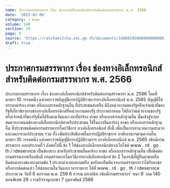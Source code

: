 ```yaml
---
name: ประกาศกรมสรรพากร เรื่อง ช่องทางอิเล็กทรอนิกส์สำหรับติดต่อกรมสรรพากร พ.ศ. 2566
date: '2023-02-06'
category: ง พิเศษ
volume: 140
section: 29
page: 9
source: 'https://ratchakitcha.soc.go.th/documents/140D029S0000000000901.pdf'
draft: true
---
```


# ประกาศกรมสรรพากร เรื่อง ช่องทางอิเล็กทรอนิกส์สำหรับติดต่อกรมสรรพากร พ.ศ. 2566

ประกาศกรมสรรพากร เรื่อง ช่องทางอิเล็กทรอนิกส์สำหรับติดต่อกรมสรรพากร พ.ศ. 2566 โดยที่มาตรา 10 วรรคหนึ่ง แห่งพระราชบัญญัติการปฏิบัติราชการทางอิเล็กทรอนิกส์ พ.ศ. 2565 บัญญัติให้บรรดาคำร้อง คำขอ หรือเอกสารหลักฐานอื่น ที่ประชาชนส่งหรือ มีถึงหน่วยงานของรัฐหรือเจ้าหน้าที่ของรัฐที่เกี่ยวข้องทางช่องทางอิเล็กทรอนิกส์ที่หน่วยงานของรัฐ ประกาศกาหนด ให้ถือว่าหน่วยงานของรัฐหรือเจ้าหน้าที่ของรัฐนั้นได้รับตามวันและเวลาที่คำร้อง คำขอ หรือเอกสารหลักฐานอื่น นั้นเข้าสู่ระบบ สมควรกาหนดช่องทางอิเล็กทรอนิกส์สาหรับประชาชน ใช้ในการยื่นคาร้อง คาขอ หรือเอกสารหลักฐานอื่น ที่ประชาชนติดต่อกรมสรรพากรโดยวิธีการ ทางอิเล็กทรอนิกส์ ทั้งนี้ เพื่อเป็นการอำนวยความสะดวกและลดภาระแก่ประชาชน รวม ทั้ง เพิ่มประสิทธิภาพในการปฏิบัติราชการ อาศัยอานาจตามความในมาตรา 10 วรรคหนึ่ง แห่งพระราชบัญญัติการปฏิบัติราชการ ทางอิเล็กทรอนิกส์ พ.ศ. 2565 อธิบดีกรมสรรพากร ออกประกาศไว้ ดังต่อไปนี้ ข้อ 1 ให้ช่องทางอิเล็กทรอนิกส์ทางเว็บไซต์ www . rd . go . th / rdeservice เป็นช่องทาง สาหรับประชาชนยื่นคาร้อง คาขอ หรือเอกสารหลักฐานอื่น เพื่อติดต่อกรมสรรพากรหรืออธิบดี กรมสรรพากรโดยวิธีการทางอิเล็กทรอนิกส์ ข้อ 2 ในกรณีที่ผู้ยื่นคาขอหรือติดต่อมาทางช่องทางตามข้อ 1 ประสงค์จะสอบถามหรือ ขอรับคายืนยันจากกรมสรรพากรว่าได้รับคาขอหรือการติดต่อแล้ว ให้สอบถามในวันและเวลาราชการ ได้ที่ www . rd . go . th / rdeservice ประกาศ ณ วันที่ 6 มกราคม พ.ศ. 256 6 ลวรณ แสงสนิท อธิบดีกรมสรรพากร ้ หนา 9 ่ เลม 140 ตอนพิเศษ 29 ง ราชกิจจานุเบกษา 7 กุมภาพันธ์ 2566
